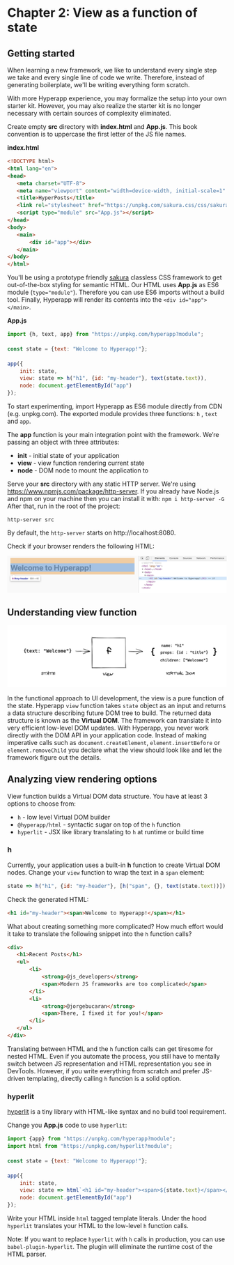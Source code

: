 # Chapter 2: View as a function of state

## Getting started

When learning a new framework, we like to understand every single step we take and every single line of code we write.
Therefore, instead of generating boilerplate, we'll be writing everything form scratch.

With more Hyperapp experience, you may formalize the setup into your own starter kit.
However, you may also realize the starter kit is no longer necessary with certain sources of complexity eliminated.


Create empty **src** directory with **index.html** and **App.js**. This book convention is to 
uppercase the first letter of the JS file names.

**index.html**
```html
<!DOCTYPE html>
<html lang="en">
<head>
   <meta charset="UTF-8">
   <meta name="viewport" content="width=device-width, initial-scale=1" />
   <title>HyperPosts</title>
   <link rel="stylesheet" href="https://unpkg.com/sakura.css/css/sakura.css" type="text/css">
   <script type="module" src="App.js"></script>
</head>
<body>
   <main>
       <div id="app"></div>
   </main>
</body>
</html>
```
You'll be using a prototype friendly [sakura](https://oxal.org/projects/sakura/) classless CSS framework to get
out-of-the-box styling for semantic HTML.
Our HTML uses **App.js** as ES6 module (`type="module"`). Therefore you can use ES6 imports without a build tool.
Finally, Hyperapp will render its contents into the  `<div id="app"></main>`.


**App.js**
```js
import {h, text, app} from "https://unpkg.com/hyperapp?module";

const state = {text: "Welcome to Hyperapp!"};

app({
    init: state,
    view: state => h("h1", {id: "my-header"}, text(state.text)),
    node: document.getElementById("app")
});
```
To start experimenting, import Hyperapp as ES6 module directly from CDN (e.g. unpkg.com).
The exported module provides three functions: `h` , `text` and `app`.

The **app** function is your main integration point with the framework.
We’re passing an object with three attributes:
* **init** - initial state of your application
* **view** - view function rendering current state
* **node** - DOM node to mount the application to

Serve your **src** directory with any static HTTP server. We're using https://www.npmjs.com/package/http-server.
If you already have Node.js and npm on your machine then you can install it with:
`
npm i http-server -G
`
After that, run in the root of the project:
```
http-server src
```

By default, the `http-server` starts on http://localhost:8080.

Check if your browser renders the following HTML:

![Figure: Getting started HTML](images/getting-started.png)

## Understanding view function

![View as a function of state](images/view.png)

In the functional approach to UI development, the view is a pure function of the state.
Hyperapp ```view``` function takes ```state``` object as an input and returns a data structure describing future DOM tree to build.
The returned data structure is known as the **Virtual DOM**. The framework can translate it into very efficient low-level DOM updates.
With Hyperapp, you never work directly with the DOM API in your application code.
Instead of making imperative calls such as ```document.createElement```, ```element.insertBefore``` or ```element.removeChild``` you declare
what the view should look like and let the framework figure out the details. 

## Analyzing view rendering options

View function builds a Virtual DOM data structure. You have at least 3 options to choose from:
* `h` - low level Virtual DOM builder
* `@hyperapp/html` - syntactic sugar on top of the `h` function
* `hyperlit` - JSX like library translating to `h` at runtime or build time


### h

Currently, your application uses a built-in **h** function to create Virtual DOM nodes.
Change your ```view``` function to wrap the text in a ```span``` element:
```js
state => h("h1", {id: "my-header"}, [h("span", {}, text(state.text))])
```
Check the generated HTML:
```html
<h1 id="my-header"><span>Welcome to Hyperapp!</span></h1>
```

What about creating something more complicated?
How much effort would it take to translate the following snippet into the `h` function calls?
```html
<div>
   <h1>Recent Posts</h1>
   <ul>
       <li>
           <strong>@js_developers</strong>
           <span>Modern JS frameworks are too complicated</span>
       </li>
       <li>
           <strong>@jorgebucaran</strong>
           <span>There, I fixed it for you!</span>
       </li>
   </ul>
</div>
```
Translating between HTML and the `h` function calls can get tiresome for nested HTML.
Even if you automate the process, you still have to mentally switch between JS representation and HTML representation you see in DevTools.
However, if you write everything from scratch and prefer JS-driven templating, directly calling ```h``` function is a solid option.

### hyperlit

[hyperlit](https://github.com/zaceno/hyperlit) is a tiny library with HTML-like syntax and no build tool requirement.

Change you **App.js** code to use `hyperlit`:
```js
import {app} from "https://unpkg.com/hyperapp?module";
import html from "https://unpkg.com/hyperlit?module";

const state = {text: "Welcome to Hyperapp!"};

app({
    init: state,
    view: state => html`<h1 id="my-header"><span>${state.text}</span></h1>`,
    node: document.getElementById("app")
});
```
Write your HTML inside `html` tagged template literals. Under the hood `hyperlit` translates your HTML to the low-level `h` function calls.

Note: If you want to replace `hyperlit` with ```h``` calls in production, you can use `babel-plugin-hyperlit`. The plugin will
eliminate the runtime cost of the HTML parser.

